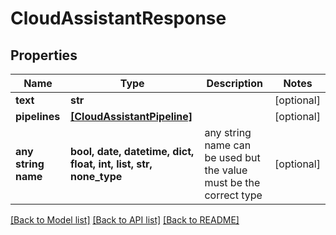 # CloudAssistantResponse


## Properties
Name | Type | Description | Notes
------------ | ------------- | ------------- | -------------
**text** | **str** |  | [optional] 
**pipelines** | [**[CloudAssistantPipeline]**](CloudAssistantPipeline.md) |  | [optional] 
**any string name** | **bool, date, datetime, dict, float, int, list, str, none_type** | any string name can be used but the value must be the correct type | [optional]

[[Back to Model list]](../README.md#documentation-for-models) [[Back to API list]](../README.md#documentation-for-api-endpoints) [[Back to README]](../README.md)


